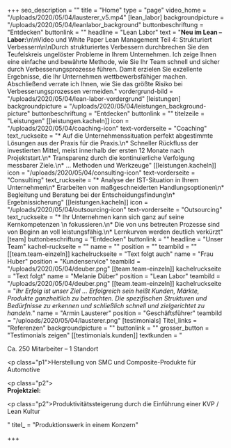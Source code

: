 +++
seo_description = ""
title = "Home"
type = "page"
video_home = "/uploads/2020/05/04/lausterer_v5.mp4"
[lean_labor]
backgroundpicture = "/uploads/2020/05/04/leanlabor_background"
buttonbeschriftung = "Entdecken"
buttonlink = ""
headline = "Lean Labor"
text = "**Neu im Lean – Labor:**\n\nVideo und White Paper Lean Management Teil 4: Strukturiert Verbessern\n\nDurch strukturiertes Verbessern durchbrechen Sie den Teufelskreis ungelöster Probleme in Ihrem Unternehmen. Ich zeige Ihnen eine einfache und bewährte Methode, wie Sie Ihr Team schnell und sicher durch Verbesserungsprozesse führen. Damit erzielen Sie exzellente Ergebnisse, die Ihr Unternehmen wettbewerbsfähiger machen. Abschließend verrate ich Ihnen, wie Sie das größte Risiko bei Verbesserungsprozessen vermeiden."
vordergrund-bild = "/uploads/2020/05/04/lean-labor-vordergrund"
[leistungen]
backgroundpicture = "/uploads/2020/05/04/leistungen_background-picture"
buttonbeschriftung = "Entdecken"
buttonlink = ""
titelzeile = "Leistungen"
[[leistungen.kacheln]]
icon = "/uploads/2020/05/04/coaching-icon"
text-vorderseite = "Coaching"
text_ruckseite = "* Auf die Unternehmenssituation perfekt abgestimmte Lösungen aus der Praxis für die Praxis.\n* Schneller Rückfluss der investierten Mittel, meist innerhalb der ersten 12 Monate nach Projektstart.\n* Transparenz durch die kontinuierliche Verfolgung messbarer Ziele.\n* ... Methoden und Werkzeuge"
[[leistungen.kacheln]]
icon = "/uploads/2020/05/04/consulting-icon"
text-vorderseite = "Consulting"
text_ruckseite = "* Analyse der IST-Situation in Ihrem Unternehmen\n* Erarbeiten von maßgeschneiderten Handlungsoptionen\n* Begleitung und Beratung bei der Entscheidungsfindung\n* Ergebnissicherung"
[[leistungen.kacheln]]
icon = "/uploads/2020/05/04/outsourcing-icon"
text-vorderseite = "Outsourcing"
text_ruckseite = "* Ihr Unternehmen kann sich ganz auf seine Kernkompetenzen   \n   fokussieren.\n* Die von uns betreuten Prozesse sind von Beginn an voll leistungsfähig.\n* Lernkurven werden deutlich verkürzt"
[team]
buttonbeschriftung = "Entdecken"
buttonlink = ""
headline = "Unser Team"
kachel-ruckseite = ""
name = ""
position = ""
teambild = ""
[[team.team-einzeln]]
kachelruckseite = "Text folgt auch"
name = "Frau Huber"
position = "Kundenservice"
teambild = "/uploads/2020/05/04/deuber.png"
[[team.team-einzeln]]
kachelruckseite = "Text folgt"
name = "Melanie Düber"
position = "Lean Labor"
teambild = "/uploads/2020/05/04/deuber.png"
[[team.team-einzeln]]
kachelruckseite = "_Ihr Erfolg ist unser Ziel ... Erfolgreich sein heißt Kunden, Märkte, Produkte ganzheitlich zu betrachten. Die spezifischen Strukturen und Bedürfnisse zu erkennen und schließlich schnell und zielgerichtet zu handeln._"
name = "Armin  Lausterer"
position = "Geschäftsführer"
teambild = "/uploads/2020/05/04/lausterer.png"
[testimonials]
Titel_links = "Referenzen"
backgroundpicture = ""
buttonlink = ""
grosser_button = "Testimonials zeigen"
[[testimonials.kunden]]
textkunden = "<p>Ca. 250 Mitarbeiter – 1 Standort</p><p class=\"p1\">Herstellung von SMC und Composite-Produkte für Automotive</p><p class=\"p2\"><br><strong>Projektziel:</strong></p><p class=\"p2\">Produktivitätssteigerung durch die Einführung einer KVP / Lean Kultur</p>"
titel_ = "Produktionswerk  in einem Konzern"

+++
